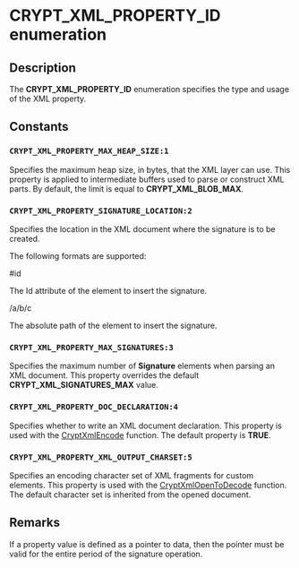 # CRYPT_XML_PROPERTY_ID enumeration

## Description

The **CRYPT_XML_PROPERTY_ID** enumeration
specifies the type and usage of the XML property.

## Constants

### `CRYPT_XML_PROPERTY_MAX_HEAP_SIZE:1`

Specifies the maximum heap size, in bytes, that the XML layer can use.
This property is applied to intermediate buffers used to parse or construct XML parts.
By default, the limit is equal to **CRYPT_XML_BLOB_MAX**.

### `CRYPT_XML_PROPERTY_SIGNATURE_LOCATION:2`

Specifies the location in the XML document where the signature is to be created.

The following formats are supported:

#id

The Id attribute of the element to insert the signature.

/a/b/c

The absolute path of the element to insert the signature.

### `CRYPT_XML_PROPERTY_MAX_SIGNATURES:3`

Specifies the maximum number of **Signature** elements when parsing an XML document.
This property overrides the default **CRYPT_XML_SIGNATURES_MAX** value.

### `CRYPT_XML_PROPERTY_DOC_DECLARATION:4`

Specifies whether to write an XML document declaration. This property is used with the
[CryptXmlEncode](https://learn.microsoft.com/windows/desktop/api/cryptxml/nf-cryptxml-cryptxmlencode) function. The default property is **TRUE**.

### `CRYPT_XML_PROPERTY_XML_OUTPUT_CHARSET:5`

Specifies an encoding character set of XML fragments for custom elements. This property is used with the
[CryptXmlOpenToDecode](https://learn.microsoft.com/windows/desktop/api/cryptxml/nf-cryptxml-cryptxmlopentodecode) function.
The default character set is inherited from the opened document.

## Remarks

If a property value is defined as a pointer to data, then the pointer must be valid
for the entire period of the signature operation.
